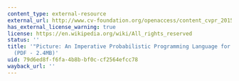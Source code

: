 ```yaml
---
content_type: external-resource
external_url: http://www.cv-foundation.org/openaccess/content_cvpr_2015/papers/Kulkarni_Picture_A_Probabilistic_2015_CVPR_paper.pdf
has_external_license_warning: true
license: https://en.wikipedia.org/wiki/All_rights_reserved
status: ''
title: '"Picture: An Imperative Probabilistic Programming Language for Scene Perception."
  (PDF - 2.4MB)'
uid: 79d6ed8f-f6fa-4b8b-bf0c-cf2564efcc78
wayback_url: ''
---
```

